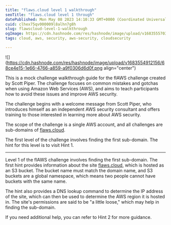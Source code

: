 ```yaml
---
title: "flaws.cloud level 1 walkthrough"
seoTitle: "flaws.cloud level 1 through"
datePublished: Mon May 08 2023 14:10:33 GMT+0000 (Coordinated Universal Time)
cuid: clhex75qv000009l8alhn7g8h
slug: flawscloud-level-1-walkthrough
ogImage: https://cdn.hashnode.com/res/hashnode/image/upload/v1683555703657/cd8a60a2-202b-4903-9caa-3580529896a2.png
tags: cloud, aws, security, aws-security, cloudsecurity

---
```


![](https://cdn.hashnode.com/res/hashnode/image/upload/v1683554912156/68ce4e15-1e66-4766-a859-a9f0306d6d0f.png align="center")

This is a mock challenge walkthrough guide for the flAWS challenge created by Scott Piper. The challenge focuses on common mistakes and gotchas when using Amazon Web Services (AWS), and aims to teach participants how to avoid these issues and improve AWS security.

The challenge begins with a welcome message from Scott Piper, who introduces himself as an independent AWS security consultant and offers training to those interested in learning more about AWS security.

The scope of the challenge is a single AWS account, and all challenges are sub-domains of [flaws.cloud](http://flaws.cloud).

The first level of the challenge involves finding the first sub-domain. The hint for this level is to visit Hint 1.

---

Level 1 of the flAWS challenge involves finding the first sub-domain. The first hint provides information about the site [flaws.cloud](http://flaws.cloud), which is hosted as an S3 bucket. The bucket name must match the domain name, and S3 buckets are a global namespace, which means two people cannot have buckets with the same name.

The hint also provides a DNS lookup command to determine the IP address of the site, which can then be used to determine the AWS region it is hosted in. The site's permissions are said to be "a little loose," which may help in finding the sub-domain.

If you need additional help, you can refer to Hint 2 for more guidance.